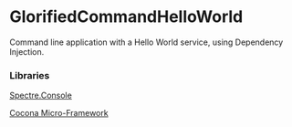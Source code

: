 # GlorifiedCommandHelloWorld

Command line application with a Hello World service, using Dependency Injection.

### Libraries
[Spectre.Console](https://spectreconsole.net/)

[Cocona Micro-Framework](https://github.com/mayuki/Cocona)
